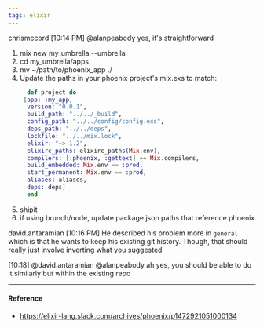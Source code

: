 ```yaml
---
tags: elixir
---
```


chrismccord [10:14 PM]
@alanpeabody yes, it's straightforward

1. mix new my_umbrella --umbrella
2. cd my_umbrella/apps
3. mv ~/path/to/phoenix_app ./
4. Update the paths in your phoenix project's mix.exs to match:
   ```elixir
     def project do
   	[app: :my_app,
   	 version: "0.0.1",
   	 build_path: "../../_build",
   	 config_path: "../../config/config.exs",
   	 deps_path: "../../deps",
   	 lockfile: "../../mix.lock",
   	 elixir: "~> 1.2",
   	 elixirc_paths: elixirc_paths(Mix.env),
   	 compilers: [:phoenix, :gettext] ++ Mix.compilers,
   	 build_embedded: Mix.env == :prod,
   	 start_permanent: Mix.env == :prod,
   	 aliases: aliases,
   	 deps: deps]
     end
   ```
5. shipit
6. if using brunch/node, update package.json paths that reference phoenix

david.antaramian [10:16 PM]
He described his problem more in `general` which is that he wants to keep his existing git history. Though, that should really just involve inverting what you suggested

[10:18]
@david.antaramian @alanpeabody ah yes, you should be able to do it similarly but within the existing repo

---

#### Reference

- https://elixir-lang.slack.com/archives/phoenix/p1472921051000134
